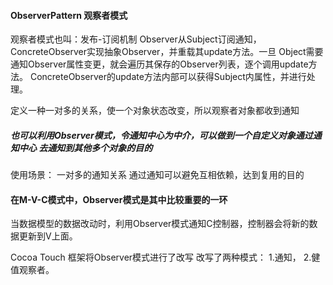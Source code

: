 ####  ObserverPattern 观察者模式

观察者模式也叫：发布-订阅机制
Observer从Subject订阅通知，ConcreteObserver实现抽象Observer，并重载其update方法。一旦
Object需要通知Observer属性变更，就会遍历其保存的Observer列表，逐个调用update方法。
ConcreteObserver的update方法内部可以获得Subject内属性，并进行处理。

定义一种一对多的关系，使一个对象状态改变，所以观察者对象都收到通知


##### 也可以利用Observer模式，令通知中心为中介，可以做到一个自定义对象通过通知中心 去通知到其他多个对象的目的

使用场景：
一对多的通知关系
通过通知可以避免互相依赖，达到复用的目的





#### 在M-V-C模式中，Observer模式是其中比较重要的一环
当数据模型的数据改动时，利用Observer模式通知C控制器，控制器会将新的数据更新到V上面。


Cocoa Touch 框架将Observer模式进行了改写
改写了两种模式：
1.通知，
2.健值观察者。

